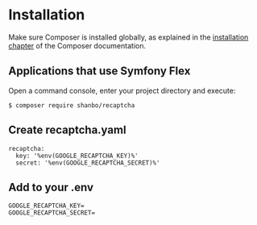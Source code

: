 Installation
============

Make sure Composer is installed globally, as explained in the
[installation chapter](https://getcomposer.org/doc/00-intro.md)
of the Composer documentation.

Applications that use Symfony Flex
----------------------------------

Open a command console, enter your project directory and execute:

```console
$ composer require shanbo/recaptcha
```

Create recaptcha.yaml
----------------------------------

```console
recaptcha:
  key: '%env(GOOGLE_RECAPTCHA_KEY)%'
  secret: '%env(GOOGLE_RECAPTCHA_SECRET)%'
```

Add to your .env
----------------------------------

```console
GOOGLE_RECAPTCHA_KEY=
GOOGLE_RECAPTCHA_SECRET=
```
